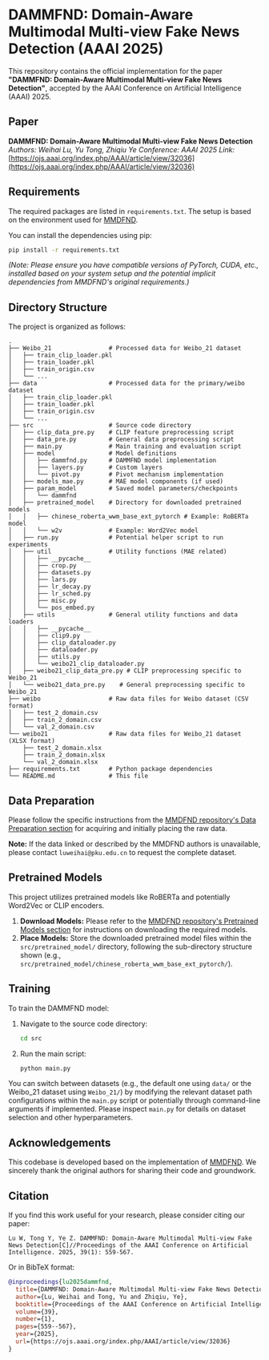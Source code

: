 # DAMMFND: Domain-Aware Multimodal Multi-view Fake News Detection (AAAI 2025)

This repository contains the official implementation for the paper **"DAMMFND: Domain-Aware Multimodal Multi-view Fake News Detection"**, accepted by the AAAI Conference on Artificial Intelligence (AAAI) 2025.

## Paper

**DAMMFND: Domain-Aware Multimodal Multi-view Fake News Detection**
*Authors: Weihai Lu, Yu Tong, Zhiqiu Ye*
*Conference: AAAI 2025*
*Link:* [https://ojs.aaai.org/index.php/AAAI/article/view/32036](https://ojs.aaai.org/index.php/AAAI/article/view/32036)

## Requirements

The required packages are listed in `requirements.txt`. The setup is based on the environment used for [MMDFND](https://github.com/yutchina/MMDFND/tree/main).

You can install the dependencies using pip:
```bash
pip install -r requirements.txt
```
*(Note: Please ensure you have compatible versions of PyTorch, CUDA, etc., installed based on your system setup and the potential implicit dependencies from MMDFND's original requirements.)*

## Directory Structure

The project is organized as follows:

```text
.
├── Weibo_21                # Processed data for Weibo_21 dataset
│   ├── train_clip_loader.pkl
│   ├── train_loader.pkl
│   ├── train_origin.csv
│   └── ...
├── data                    # Processed data for the primary/weibo dataset 
│   ├── train_clip_loader.pkl
│   ├── train_loader.pkl
│   ├── train_origin.csv
│   └── ...
├── src                     # Source code directory
│   ├── clip_data_pre.py    # CLIP feature preprocessing script
│   ├── data_pre.py         # General data preprocessing script
│   ├── main.py             # Main training and evaluation script
│   ├── model               # Model definitions
│   │   ├── dammfnd.py      # DAMMFND model implementation
│   │   ├── layers.py       # Custom layers
│   │   └── pivot.py        # Pivot mechanism implementation
│   ├── models_mae.py       # MAE model components (if used)
│   ├── param_model         # Saved model parameters/checkpoints
│   │   └── dammfnd
│   ├── pretrained_model    # Directory for downloaded pretrained models
│   │   ├── chinese_roberta_wwm_base_ext_pytorch # Example: RoBERTa model
│   │   └── w2v             # Example: Word2Vec model
│   ├── run.py              # Potential helper script to run experiments
│   ├── util                # Utility functions (MAE related)
│   │   ├── __pycache__
│   │   ├── crop.py
│   │   ├── datasets.py
│   │   ├── lars.py
│   │   ├── lr_decay.py
│   │   ├── lr_sched.py
│   │   ├── misc.py
│   │   └── pos_embed.py
│   ├── utils               # General utility functions and data loaders
│   │   ├── __pycache__
│   │   ├── clip9.py
│   │   ├── clip_dataloader.py
│   │   ├── dataloader.py
│   │   ├── utils.py
│   │   └── weibo21_clip_dataloader.py
│   ├── weibo21_clip_data_pre.py # CLIP preprocessing specific to Weibo_21
│   └── weibo21_data_pre.py    # General preprocessing specific to Weibo_21
├── weibo                   # Raw data files for Weibo dataset (CSV format)
│   ├── test_2_domain.csv
│   ├── train_2_domain.csv
│   └── val_2_domain.csv
└── weibo21                 # Raw data files for Weibo_21 dataset (XLSX format)
    ├── test_2_domain.xlsx
    ├── train_2_domain.xlsx
    └── val_2_domain.xlsx
├── requirements.txt        # Python package dependencies
└── README.md               # This file
```

## Data Preparation

Please follow the specific instructions from the [MMDFND repository's Data Preparation section](https://github.com/yutchina/MMDFND/tree/main#data-preparation) for acquiring and initially placing the raw data.

**Note:** If the data linked or described by the MMDFND authors is unavailable, please contact `luweihai@pku.edu.cn` to request the complete dataset.

## Pretrained Models

This project utilizes pretrained models like RoBERTa and potentially Word2Vec or CLIP encoders.

1.  **Download Models:** Please refer to the [MMDFND repository's Pretrained Models section](https://github.com/yutchina/MMDFND/tree/main#pretrained-models) for instructions on downloading the required models.
2.  **Place Models:** Store the downloaded pretrained model files within the `src/pretrained_model/` directory, following the sub-directory structure shown (e.g., `src/pretrained_model/chinese_roberta_wwm_base_ext_pytorch/`).

## Training

To train the DAMMFND model:

1.  Navigate to the source code directory:
    ```bash
    cd src
    ```
2.  Run the main script:
    ```bash
    python main.py
    ```

You can switch between datasets (e.g., the default one using `data/` or the Weibo_21 dataset using `Weibo_21/`) by modifying the relevant dataset path configurations within the `main.py` script or potentially through command-line arguments if implemented. Please inspect `main.py` for details on dataset selection and other hyperparameters.

## Acknowledgements

This codebase is developed based on the implementation of [MMDFND](https://github.com/yutchina/MMDFND/tree/main). We sincerely thank the original authors for sharing their code and groundwork.

## Citation

If you find this work useful for your research, please consider citing our paper:

```
Lu W, Tong Y, Ye Z. DAMMFND: Domain-Aware Multimodal Multi-view Fake News Detection[C]//Proceedings of the AAAI Conference on Artificial Intelligence. 2025, 39(1): 559-567.
```

Or in BibTeX format:

```bibtex
@inproceedings{lu2025dammfnd,
  title={DAMMFND: Domain-Aware Multimodal Multi-view Fake News Detection},
  author={Lu, Weihai and Tong, Yu and Zhiqiu, Ye},
  booktitle={Proceedings of the AAAI Conference on Artificial Intelligence},
  volume={39},
  number={1},
  pages={559--567},
  year={2025},
  url={https://ojs.aaai.org/index.php/AAAI/article/view/32036}
}
```
